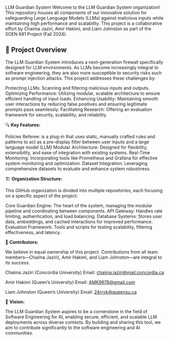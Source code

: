 LLM Guardian System
Welcome to the LLM Guardian System organization! This repository houses all components of our innovative solution for safeguarding Large Language Models (LLMs) against malicious inputs while maintaining high performance and scalability. This project is a collaborative effort by Chaima Jaziri, Amir Hakimi, and Liam Johnston as part of the SOEN 691 Project (Fall 2024).

## 📌 Project Overview

The LLM Guardian System introduces a next-generation firewall specifically designed for LLM environments. As LLMs become increasingly integral to software engineering, they are also more susceptible to security risks such as prompt injection attacks. This project addresses these challenges by:

Protecting LLMs: Scanning and filtering malicious inputs and outputs.
Optimizing Performance: Utilizing modular, scalable architecture to ensure efficient handling of input loads.
Enhancing Usability: Maintaining smooth user interactions by reducing false positives and ensuring legitimate prompts pass seamlessly.
Facilitating Research: Offering an evaluation framework for security, scalability, and reliability.

🔍 **Key Features:**


Policies Referee: is a plug-in that uses static, manually crafted rules and patterns to act as a pre-display filter between user inputs and a large language model (LLM)
Modular Architecture: Designed for flexibility, extensibility, and ease of integration with existing systems.
Real-Time Monitoring: Incorporating tools like Prometheus and Grafana for effective system monitoring and optimization.
Dataset Integration: Leveraging comprehensive datasets to evaluate and enhance system robustness.


🏗️ **Organization Structure:**

 
This GitHub organization is divided into multiple repositories, each focusing on a specific aspect of the project:

Core Guardian Engine: The heart of the system, managing the modular pipeline and coordinating between components.
API Gateway: Handles rate limiting, authentication, and load balancing.
Database Systems: Stores user data, embeddings, and cached interactions for improved performance.
Evaluation Framework: Tools and scripts for testing scalability, filtering effectiveness, and latency.


🤝  **Contributors:**

We believe in equal ownership of this project. Contributions from all team members—Chaima Jaziri(, Amir Hakimi, and Liam Johnston—are integral to its success.

Chaima Jaziri (Concordia University)
Email: chaima.jaziri@mail.concordia.ca

Amir Hakimi (Queen’s University)
Email: AMK9978@gmail.com

Liam Johnston (Queen’s University)
Email: 24rrvk@queensu.ca

🌟 **Vision:**

The LLM Guardian System aspires to be a cornerstone in the field of Software Engineering for AI, enabling secure, efficient, and scalable LLM deployments across diverse contexts. By building and sharing this tool, we aim to contribute significantly to the software engineering and AI communities.

